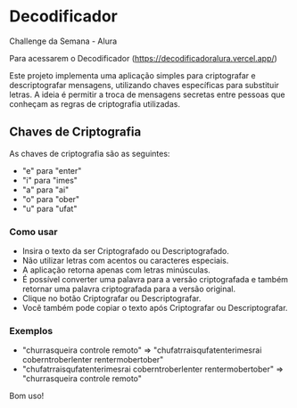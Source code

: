 # Decodificador
Challenge da Semana - Alura

Para acessarem o Decodificador (https://decodificadoralura.vercel.app/)

Este projeto implementa uma aplicação simples para criptografar e descriptografar mensagens, utilizando chaves específicas para substituir letras. A ideia é permitir a troca de mensagens secretas entre pessoas que conheçam as regras de criptografia utilizadas.

## Chaves de Criptografia
As chaves de criptografia são as seguintes:
- "e" para "enter"
- "i" para "imes"
- "a" para "ai"
- "o" para "ober"
- "u" para "ufat"

### Como usar
- Insira o texto da ser Criptografado ou Descriptografado.
- Não utilizar letras com acentos ou caracteres especiais.
- A aplicação retorna apenas com letras minúsculas.
- É possível converter uma palavra para a versão criptografada e também retornar uma palavra criptografada para a versão original.
- Clique no botão Criptografar ou Descriptografar.
- Você também pode copiar o texto após Criptografar ou Descriptografar.

### Exemplos
- "churrasqueira controle remoto" => "chufatrraisqufatenterimesrai coberntroberlenter rentermobertober"
- "chufatrraisqufatenterimesrai coberntroberlenter rentermobertober" => "churrasqueira controle remoto"


Bom uso!
